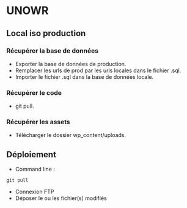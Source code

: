 # UNOWR

## Local iso production

### Récupérer la base de données
- Exporter la base de données de production.
- Remplacer les urls de prod par les urls locales dans le fichier .sql. 
- Importer le fichier .sql dans la base de données locale.

### Récupérer le code 
- git pull.

### Récupérer les assets 
- Télécharger le dossier wp_content/uploads.


## Déploiement
- Command line : 
``` shell 
git pull
```

- Connexion FTP 
- Déposer le ou les fichier(s) modifiés
